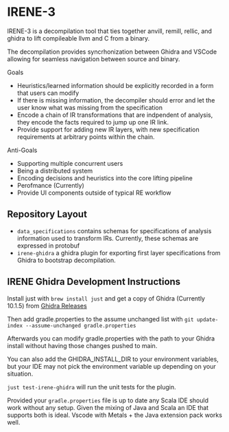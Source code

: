 # IRENE-3

IRENE-3 is a decompilation tool that ties together anvill, remill, rellic, and ghidra to lift compileable llvm and C from a binary.

The decompilation provides syncrhonization between Ghidra and VSCode allowing for seamless navigation between source and binary. 

Goals
* Heuristics/learned information should be explicitly recorded in a form that users can modify 
* If there is missing information, the decompiler should error and let the user know what was missing from the specification
* Encode a chain of IR transformations that are indpendent of analysis, they encode the facts required to jump up one IR link.
* Provide support for adding new IR layers, with new specification requirements at arbitrary points within the chain.

Anti-Goals
* Supporting multiple concurrent users
* Being a distributed system
* Encoding decisions and heuristics into the core lifting pipeline
* Perofmance (Currently)
* Provide UI components outside of typical RE workflow

## Repository Layout

* `data_specifications` contains schemas for specifications of analysis information used to transform IRs. Currently, these schemas are expressed in protobuf
* `irene-ghidra` a ghidra plugin for exporting first layer specifications from Ghidra to bootstrap decompilation.

## IRENE Ghidra Development Instructions

Install just with `brew install just` and get a copy of Ghidra (Currently 10.1.5) from [Ghidra Releases](https://github.com/NationalSecurityAgency/ghidra/releases)

Then add gradle.properties to the assume unchanged list with `git update-index --assume-unchanged gradle.properties`

Afterwards you can modify gradle.properties with the path to your Ghidra install without having those changes pushed to main.

You can also add the GHIDRA_INSTALL_DIR to your environment variables, but your IDE may not pick the environment variable up depending on your situation.  

`just test-irene-ghidra` will run the unit tests for the plugin. 

Provided your `gradle.properties` file is up to date any Scala IDE should work without any setup. Given the mixing of Java and Scala an IDE that supports both is ideal. Vscode with Metals + the Java extension pack works well. 